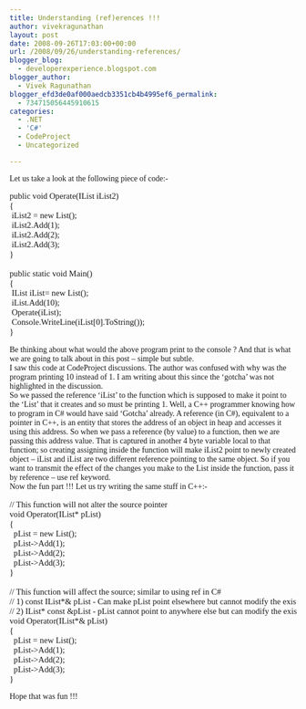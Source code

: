 ```yaml
---
title: Understanding (ref)erences !!!
author: vivekragunathan
layout: post
date: 2008-09-26T17:03:00+00:00
url: /2008/09/26/understanding-references/
blogger_blog:
  - developerexperience.blogspot.com
blogger_author:
  - Vivek Ragunathan
blogger_efd3de0af000aedcb3351cb4b4995ef6_permalink:
  - 734715056445910615
categories:
  - .NET
  - 'C#'
  - CodeProject
  - Uncategorized

---
```

<div style="font-family:Tahoma;">
  Let us take a look at the following piece of code:-
</div>

<pre style="font-family:Consolas;font-size:11pt;">public void Operate(IList iList2)<br />{<br /> iList2 = new List();<br /> iList2.Add(1);<br /> iList2.Add(2);<br /> iList2.Add(3);<br />}<br /><br />public static void Main()<br />{<br /> IList iList= new List();<br /> iList.Add(10);<br /> Operate(iList);<br /> Console.WriteLine(iList[0].ToString());<br />}</pre>

<div style="font-family:Tahoma;">
  Be thinking about what would the above program print to the console ? And that is what we are going to talk about in this post &#8211; simple but subtle.
</div>



<div style="font-family:Tahoma;">
  I saw this code at CodeProject discussions. The author was confused with why was the program printing 10 instead of 1. I am writing about this since the &#8216;gotcha&#8217; was not highlighted in the discussion.
</div>



<div style="font-family:Tahoma;">
  So we passed the reference &#8216;iList&#8217; to the function which is supposed to make it point to the &#8216;List&#8217; that it creates and so must be printing 1. Well, a C++ programmer knowing how to program in C# would have said &#8216;Gotcha&#8217; already. A reference (in C#), equivalent to a pointer in C++, is an entity that stores the address of an object in heap and accesses it using this address. So when we pass a reference (by value) to a function, then we are passing this address value. That is captured in another 4 byte variable local to that function; so creating assigning inside the function will make iList2 point to newly created object &#8211; iList and iList are two different reference pointing to the same object. So if you want to transmit the effect of the changes you make to the List inside the function, pass it by reference &#8211; use ref keyword.
</div>



<div style="font-family:Tahoma;">
  Now the fun part !!! Let us try writing the same stuff in C++:-
</div>

<pre style="font-family:Consolas;font-size:11pt;">// This function will not alter the source pointer<br />void Operator(IList* pList)<br />{<br />  pList = new List();<br />  pList-&gt;Add(1);<br />  pList-&gt;Add(2);<br />  pList-&gt;Add(3);<br />}<br /><br />// This function will affect the source; similar to using ref in C#<br />// 1) const IList*& pList - Can make pList point elsewhere but cannot modify the existing object<br />// 2) IList* const &pList - pList cannot point to anywhere else but can modify the existing object<br />void Operator(IList*& pList)<br />{<br />  pList = new List();<br />  pList-&gt;Add(1);<br />  pList-&gt;Add(2);<br />  pList-&gt;Add(3);<br />}<br /></pre>

<div style="font-family:Tahoma;">
  Hope that was fun !!!
</div>